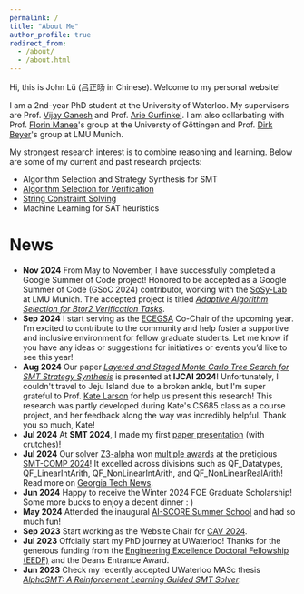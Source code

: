 ```yaml
---
permalink: /
title: "About Me"
author_profile: true
redirect_from: 
  - /about/
  - /about.html
---
```


Hi, this is John Lü (吕正旸 in Chinese). Welcome to my personal website!

I am a 2nd-year PhD student at the University of Waterloo. My supervisors are Prof. [Vijay Ganesh](https://vganesh1.github.io/) and Prof. [Arie Gurfinkel](https://arieg.bitbucket.io/). I am also collarbating with Prof. [Florin Manea](https://flmanea.blogspot.com/)'s group at the Universty of Göttingen and Prof. [Dirk Beyer](https://www.sosy-lab.org/)'s group at LMU Munich.

My strongest research interest is to combine reasoning and learning. Below are some of my current and past research projects: 

- Algorithm Selection and Strategy Synthesis for SMT
- [Algorithm Selection for Verification](https://summerofcode.withgoogle.com/programs/2024/projects/FGmF8gS3)
- [String Constraint Solving](https://z3string.github.io/)
- Machine Learning for SAT heuristics

News
======
- **Nov 2024** From May to November, I have successfully completed a Google Summer of Code project! Honored to be accepted as a Google Summer of Code (GSoC 2024) contributor, working with the [SoSy-Lab](https://www.sosy-lab.org/) at LMU Munich. The accepted project is titled *[Adaptive Algorithm Selection for Btor2 Verification Tasks](https://summerofcode.withgoogle.com/programs/2024/projects/FGmF8gS3)*. 
- **Sep 2024** I start serving as the [ECEGSA](https://uwaterloo.ca/electrical-computer-engineering-graduate-student-association/) Co-Chair of the upcoming year. I’m excited to contribute to the community and help foster a supportive and inclusive environment for fellow graduate students. Let me know if you have any ideas or suggestions for initiatives or events you’d like to see this year!
- **Aug 2024** Our paper *[Layered and Staged Monte Carlo Tree Search for SMT Strategy Synthesis](https://www.ijcai.org/proceedings/2024/0211.pdf)* is presented at **IJCAI 2024**! Unfortunately, I couldn't travel to Jeju Island due to a broken ankle, but I'm super grateful to Prof. [Kate Larson](https://cs.uwaterloo.ca/~klarson/index.html) for help us present this research! This research was partly developed during Kate's CS685 class as a course project, and her feedback along the way was incredibly helpful. Thank you so much, Kate!
- **Jul 2024** At **SMT 2024**, I made my first [paper presentation](https://easychair.org/smart-slide/slide/p8zq#) (with crutches)! 
- **Jul 2024** Our solver [Z3-alpha](https://github.com/JohnLyu2/z3alpha) won [multiple awards](https://drive.google.com/file/d/1dEeJFfzjJz4vp-mU5XiGnR-hHJdsU1QZ/view?usp=sharing) at the pretigious [SMT-COMP 2024](https://smt-comp.github.io/2024/results/results-single-query/)! It excelled across divisions such as QF_Datatypes, QF_LinearIntArith, QF_NonLinearIntArith, and QF_NonLinearRealArith! Read more on [Georgia Tech News](https://research.gatech.edu/award-winning-software-tool-uses-innovative-approach). 
- **Jun 2024** Happy to receive the Winter 2024 FOE Graduate Scholarship! Some more bucks to enjoy a decent dinner : )
- **May 2024** Attended the inaugural [AI-SCORE Summer School](https://ai-score.github.io/) and had so much fun!
- **Sep 2023** Start working as the Website Chair for [CAV 2024](https://i-cav.org/2024/).
- **Jul 2023** Offcially start my PhD journey at UWaterloo! Thanks for the generous funding from the [Engineering Excellence Doctoral Fellowship (EEDF)](https://uwaterloo.ca/graduate-studies-postdoctoral-affairs/awards/engineering-excellence-masters-and-doctoral-fellowships-eemf) and the Deans Entrance Award. 
- **Jun 2023** Check my recently accepted UWaterloo MASc thesis *[AlphaSMT: A Reinforcement Learning Guided SMT Solver](https://uwspace.uwaterloo.ca/handle/10012/19562)*.

